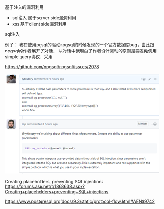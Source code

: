 
基于注入的漏洞利用
+ sql注入
    属于server side漏洞利用
+ xss
    基于client side漏洞利用

sql注入

例子：
我在使用pgsql的驱动npgsql的时候发现的一个官方数据库bug，由此跟npgsql的作者展开了对话，
从对话中我明白了作者设计驱动的原则是要避免使用simple query协议，采用

https://github.com/npgsql/npgsql/issues/2078

![network](/docs/docs_image/coder2hacker/ch6injection/sql_injection01.png)

Creating placeholders, preventing SQL injections https://forums.asp.net/t/1868638.aspx?Creating+placeholders+preventing+SQL+injections

https://www.postgresql.org/docs/9.3/static/protocol-flow.html#AEN99742
